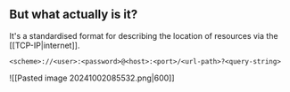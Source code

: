 ## But what actually is it?
It's a standardised format for describing the location of resources via the [[TCP-IP|internet]].

`<scheme>://<user>:<password>@<host>:<port>/<url-path>?<query-string>`

![[Pasted image 20241002085532.png|600]]

